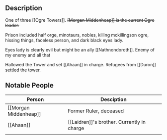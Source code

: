 ## Description
One of three [[Ogre Towers]]. ~~[Morgan Middenheap]] is the current Ogre leader.~~ 

Prison included half orge, minotaurs, nobles, killing mckillingson ogre, hissing things, faceless person, and dark black eyes lady.

Eyes lady is clearly evil but might be an ally [[Nathnondoroth]]. Enemy of my enemy and all that

Hallowed the Tower and set [[Ahaan]] in charge. Refugees from [[Duron]] settled the tower.

## Notable People
| Person                | Desciption                                 |
| --------------------- | ------------------------------------------ |
| [[Morgan Middenheap]] | Former Ruler, deceased                     |
| [[Ahaan]]             | [[Laidren]]'s brother. Currently in charge |
|                       |                                            |
